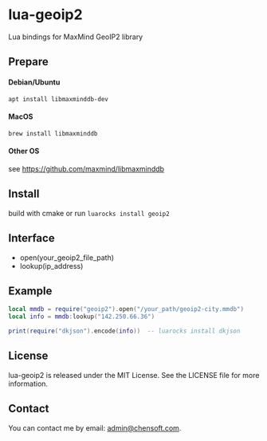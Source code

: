 # lua-geoip2

Lua bindings for MaxMind GeoIP2 library

## Prepare

#### Debian/Ubuntu

```shell
apt install libmaxminddb-dev
```

#### MacOS

```shell
brew install libmaxminddb
```

#### Other OS

see https://github.com/maxmind/libmaxminddb

## Install

build with cmake or run `luarocks install geoip2`

## Interface

* open(your_geoip2_file_path)
* lookup(ip_address)

## Example

```lua
local mmdb = require("geoip2").open("/your_path/geoip2-city.mmdb")
local info = mmdb:lookup("142.250.66.36")

print(require("dkjson").encode(info))  -- luarocks install dkjson
```

## License

lua-geoip2 is released under the MIT License. See the LICENSE file for more information.

## Contact

You can contact me by email: admin@chensoft.com.
